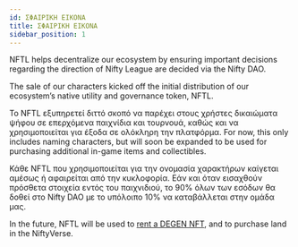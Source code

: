 ```yaml
---
id: ΣΦΑΙΡΙΚΗ ΕΙΚΟΝΑ
title: ΣΦΑΙΡΙΚΗ ΕΙΚΟΝΑ
sidebar_position: 1
---
```


NFTL helps decentralize our ecosystem by ensuring important decisions regarding the direction of Nifty League are decided via the Nifty DAO.

The sale of our characters kicked off the initial distribution of our ecosystem’s native utility and governance token, NFTL.

Το NFTL εξυπηρετεί διττό σκοπό να παρέχει στους χρήστες δικαιώματα ψήφου σε επερχόμενα παιχνίδια και τουρνουά, καθώς και να χρησιμοποιείται για έξοδα σε ολόκληρη την πλατφόρμα. For now, this only includes naming characters, but will soon be expanded to be used for purchasing additional in-game items and collectibles.

Κάθε NFTL που χρησιμοποιείται για την ονομασία χαρακτήρων καίγεται αμέσως ή αφαιρείται από την κυκλοφορία. Εάν και όταν εισαχθούν πρόσθετα στοιχεία εντός του παιχνιδιού, το 90% όλων των εσόδων θα δοθεί στο Nifty DAO με το υπόλοιπο 10% να καταβάλλεται στην ομάδα μας.

In the future, NFTL will be used to [rent a DEGEN NFT](http://localhost:3000/guides/rentals/rental-overview), and to purchase land in the NiftyVerse.
